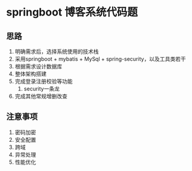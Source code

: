 # springboot 博客系统代码题

## 思路

1. 明确需求后，选择系统使用的技术栈 
2. 采用springboot + mybatis + MySql + spring-security，以及工具类若干
3. 根据需求设计数据库
4. 整体架构搭建
5. 完成登录注册校验等功能
   1. security一条龙
6. 完成其他常规增删改查

## 注意事项

1. 密码加密
2. 安全配置
3. 跨域
4. 异常处理
5. 性能优化
